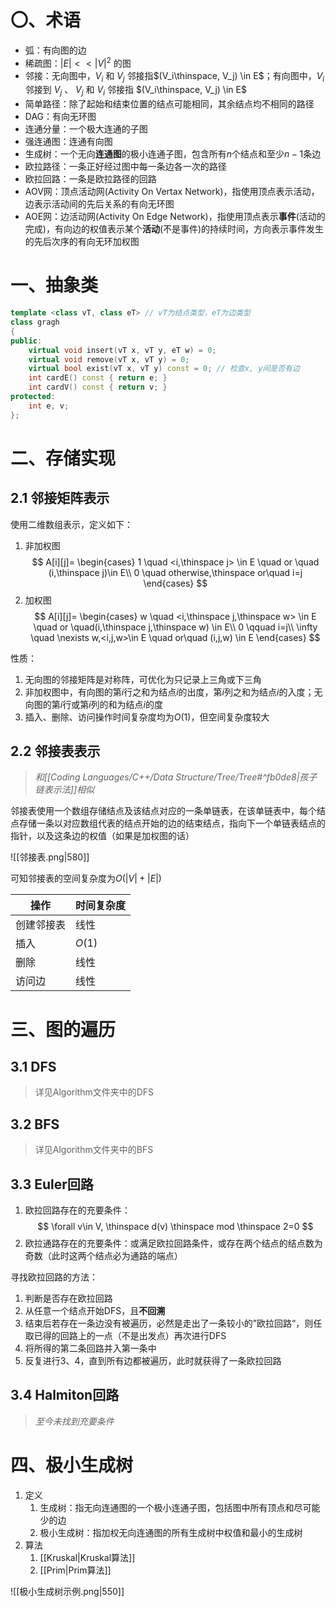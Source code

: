 # 〇、术语

- 弧：有向图的边
- 稀疏图：$|E|<<|V|^2$ 的图
- 邻接：无向图中，$V_i$ 和 $V_j$ 邻接指$(V_i\thinspace, V_j) \in E$；有向图中，$V_i$ 邻接到 $V_j$ 、 $V_j$ 和 $V_i$ 邻接指 $(V_i\thinspace, V_j) \in E$
- 简单路径：除了起始和结束位置的结点可能相同，其余结点均不相同的路径
- DAG：有向无环图
- 连通分量：一个极大连通的子图
- 强连通图：连通有向图
- 生成树：一个无向**连通图**的极小连通子图，包含所有$n$个结点和至少$n-1$条边
- 欧拉路径：一条正好经过图中每一条边各一次的路径
- 欧拉回路：一条是欧拉路径的回路
- AOV网：顶点活动网(Activity On Vertax Network)，指使用顶点表示活动，边表示活动间的先后关系的有向无环图
- AOE网：边活动网(Activity On Edge Network)，指使用顶点表示**事件**(活动的完成)，有向边的权值表示某个**活动**(不是事件)的持续时间，方向表示事件发生的先后次序的有向无环加权图

# 一、抽象类

```c++
template <class vT, class eT> // vT为结点类型，eT为边类型
class gragh
{
public:
	virtual void insert(vT x, vT y, eT w) = 0;
	virtual void remove(vT x, vT y) = 0;
	virtual bool exist(vT x, vT y) const = 0; // 检查x, y间是否有边
	int cardE() const { return e; }
	int cardV() const { return v; }
protected:
	int e, v;
};
```

# 二、存储实现

## 2.1 邻接矩阵表示

使用二维数组表示，定义如下：
1. 非加权图
$$
A[i][j]=
\begin{cases}
1 \quad <i,\thinspace j> \in E \quad or \quad (i,\thinspace j)\in E\\
0 \quad otherwise,\thinspace or\quad i=j
\end{cases}
$$
2. 加权图
$$
A[i][j]=
\begin{cases}
w \quad <i,\thinspace j,\thinspace w> \in E \quad or \quad(i,\thinspace j,\thinspace w) \in E\\
0 \qquad i=j\\
\infty \quad \nexists w,<i,j,w>\in E \quad or\quad (i,j,w) \in E
\end{cases}
$$

性质：
1. 无向图的邻接矩阵是对称阵，可优化为只记录上三角或下三角
2. 非加权图中，有向图的第$i$行之和为结点$i$的出度，第$i$列之和为结点$i$的入度；无向图的第$i$行或第$i$列的和为结点$i$的度
3. 插入、删除、访问操作时间复杂度均为$O(1)$，但空间复杂度较大

## 2.2 邻接表表示

>*和[[Coding Languages/C++/Data Structure/Tree/Tree#^fb0de8|孩子链表示法]]相似*

邻接表使用一个数组存储结点及该结点对应的一条单链表，在该单链表中，每个结点存储一条以对应数组代表的结点开始的边的结束结点，指向下一个单链表结点的指针，以及这条边的权值（如果是加权图的话）

![[邻接表.png|580]]

可知邻接表的空间复杂度为$O(|V| + |E|)$

| 操作       | 时间复杂度 |
| ---------- | ---------- |
| 创建邻接表 | 线性       |
| 插入       | $O(1)$     |
| 删除       | 线性       |
| 访问边     | 线性           |

# 三、图的遍历

## 3.1 DFS

>详见Algorithm文件夹中的DFS

## 3.2 BFS

>详见Algorithm文件夹中的BFS

## 3.3 Euler回路

1. 欧拉回路存在的充要条件：
$$
\forall v\in V, \thinspace d(v) \thinspace mod \thinspace 2=0
$$
2. 欧拉通路存在的充要条件：或满足欧拉回路条件，或存在两个结点的结点数为奇数（此时这两个结点必为通路的端点）

寻找欧拉回路的方法：
1. 判断是否存在欧拉回路
2. 从任意一个结点开始DFS，且**不回溯**
3. 结束后若存在一条边没有被遍历，必然是走出了一条较小的”欧拉回路“，则任取已得的回路上的一点（不是出发点）再次进行DFS
4. 将所得的第二条回路并入第一条中
5. 反复进行3、4，直到所有边都被遍历，此时就获得了一条欧拉回路

## 3.4 Halmiton回路

>*至今未找到充要条件*

# 四、极小生成树

1. 定义
	1. 生成树：指无向连通图的一个极小连通子图，包括图中所有顶点和尽可能少的边
	2. 极小生成树：指加权无向连通图的所有生成树中权值和最小的生成树
2. 算法
	1. [[Kruskal|Kruskal算法]]
	2. [[Prim|Prim算法]]

![[极小生成树示例.png|550]]
